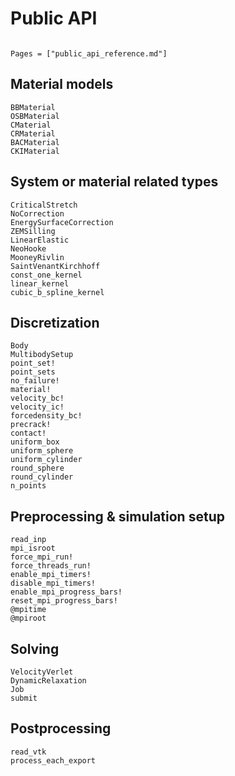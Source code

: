 # Public API

```@meta

```

```@contents
Pages = ["public_api_reference.md"]
```

## Material models
```@docs
BBMaterial
OSBMaterial
CMaterial
CRMaterial
BACMaterial
CKIMaterial
```

## System or material related types
```@docs
CriticalStretch
NoCorrection
EnergySurfaceCorrection
ZEMSilling
LinearElastic
NeoHooke
MooneyRivlin
SaintVenantKirchhoff
const_one_kernel
linear_kernel
cubic_b_spline_kernel
```

## Discretization
```@docs
Body
MultibodySetup
point_set!
point_sets
no_failure!
material!
velocity_bc!
velocity_ic!
forcedensity_bc!
precrack!
contact!
uniform_box
uniform_sphere
uniform_cylinder
round_sphere
round_cylinder
n_points
```

## Preprocessing & simulation setup
```@docs
read_inp
mpi_isroot
force_mpi_run!
force_threads_run!
enable_mpi_timers!
disable_mpi_timers!
enable_mpi_progress_bars!
reset_mpi_progress_bars!
@mpitime
@mpiroot
```

## Solving
```@docs
VelocityVerlet
DynamicRelaxation
Job
submit
```

## Postprocessing
```@docs
read_vtk
process_each_export
```